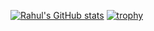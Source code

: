[![Rahul's GitHub stats](https://github-readme-stats.vercel.app/api?username=Rahulsharma468)](https://github.com/Rahulsharma468/github-readme-stats)
[![trophy](https://github-profile-trophy.vercel.app/?username=Rahulsharma468)](https://github.com/Rahulsharma468/github-profile-trophy)
